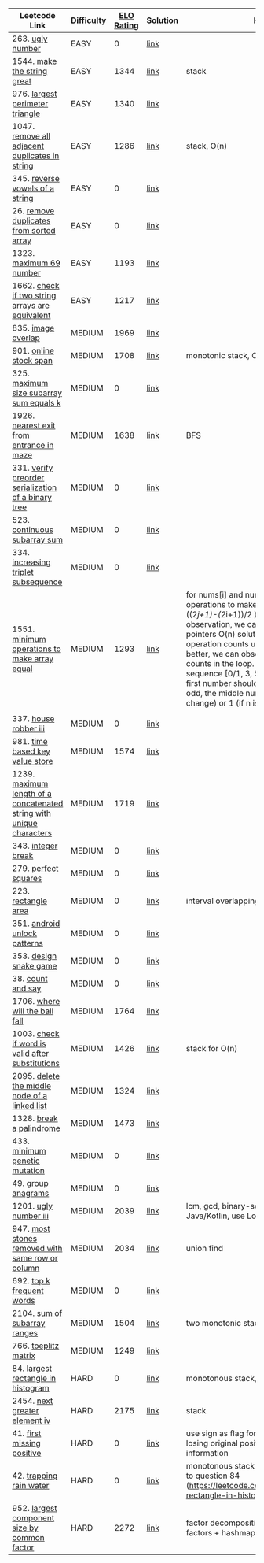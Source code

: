 | Leetcode Link | Difficulty | [ELO Rating](https://zerotrac.github.io/leetcode_problem_rating) | Solution | Hint |
| ------------- | ---------- | ---------- | -------- | ---- |
| 263. [ugly number](https://leetcode.com/problems/ugly-number/) | EASY | 0 | [link](https://github.com/likexx/leetcode-kotlin/blob/main/app/src/main/kotlin/solution/Solution263.kt) |  | |
| 1544. [make the string great](https://leetcode.com/problems/make-the-string-great/) | EASY | 1344 | [link](https://github.com/likexx/leetcode-kotlin/blob/main/app/src/main/kotlin/solution/Solution1544.kt) | stack | |
| 976. [largest perimeter triangle](https://leetcode.com/problems/largest-perimeter-triangle/) | EASY | 1340 | [link](https://github.com/likexx/leetcode-kotlin/blob/main/app/src/main/kotlin/solution/Solution976.kt) |  | |
| 1047. [remove all adjacent duplicates in string](https://leetcode.com/problems/remove-all-adjacent-duplicates-in-string/) | EASY | 1286 | [link](https://github.com/likexx/leetcode-kotlin/blob/main/app/src/main/kotlin/solution/Solution1047.kt) | stack, O(n) | |
| 345. [reverse vowels of a string](https://leetcode.com/problems/reverse-vowels-of-a-string/) | EASY | 0 | [link](https://github.com/likexx/leetcode-kotlin/blob/main/app/src/main/kotlin/solution/Solution345.kt) |  | |
| 26. [remove duplicates from sorted array](https://leetcode.com/problems/remove-duplicates-from-sorted-array/) | EASY | 0 | [link](https://github.com/likexx/leetcode-kotlin/blob/main/app/src/main/kotlin/solution/Solution26.kt) |  | |
| 1323. [maximum 69 number](https://leetcode.com/problems/maximum-69-number/) | EASY | 1193 | [link](https://github.com/likexx/leetcode-kotlin/blob/main/app/src/main/kotlin/solution/Solution1323.kt) |  | |
| 1662. [check if two string arrays are equivalent](https://leetcode.com/problems/check-if-two-string-arrays-are-equivalent/) | EASY | 1217 | [link](https://github.com/likexx/leetcode-kotlin/blob/main/app/src/main/kotlin/solution/Solution1662.kt) |  | |
| 835. [image overlap](https://leetcode.com/problems/image-overlap/) | MEDIUM | 1969 | [link](https://github.com/likexx/leetcode-kotlin/blob/main/app/src/main/kotlin/solution/Solution835.kt) |  | |
| 901. [online stock span](https://leetcode.com/problems/online-stock-span/) | MEDIUM | 1708 | [link](https://github.com/likexx/leetcode-kotlin/blob/main/app/src/main/kotlin/solution/Solution901.kt) | monotonic stack, O(n) | |
| 325. [maximum size subarray sum equals k](https://leetcode.com/problems/maximum-size-subarray-sum-equals-k/) | MEDIUM | 0 | [link](https://github.com/likexx/leetcode-kotlin/blob/main/app/src/main/kotlin/solution/Solution325.kt) |  | |
| 1926. [nearest exit from entrance in maze](https://leetcode.com/problems/nearest-exit-from-entrance-in-maze/) | MEDIUM | 1638 | [link](https://github.com/likexx/leetcode-kotlin/blob/main/app/src/main/kotlin/solution/Solution1926.kt) | BFS | |
| 331. [verify preorder serialization of a binary tree](https://leetcode.com/problems/verify-preorder-serialization-of-a-binary-tree/) | MEDIUM | 0 | [link](https://github.com/likexx/leetcode-kotlin/blob/main/app/src/main/kotlin/solution/Solution331.kt) |  | |
| 523. [continuous subarray sum](https://leetcode.com/problems/continuous-subarray-sum/) | MEDIUM | 0 | [link](https://github.com/likexx/leetcode-kotlin/blob/main/app/src/main/kotlin/solution/Solution523.kt) |  | |
| 334. [increasing triplet subsequence](https://leetcode.com/problems/increasing-triplet-subsequence/) | MEDIUM | 0 | [link](https://github.com/likexx/leetcode-kotlin/blob/main/app/src/main/kotlin/solution/Solution334.kt) |  | |
| 1551. [minimum operations to make array equal](https://leetcode.com/problems/minimum-operations-to-make-array-equal/) | MEDIUM | 1293 | [link](https://github.com/likexx/leetcode-kotlin/blob/main/app/src/main/kotlin/solution/Solution1551.kt) | for nums[i] and nums[j], the number of operations to make them equal is j-i ( ((2*j+1)-(2*i+1))/2 ).  Based on the observation, we can come up with a 2-pointers O(n) solution by adding up all operation counts until i==j. To make it better, we can observe the operation counts in the loop. They are arithmetic sequence [0/1, 3, 5, 7,...,n-1]. Note the first number should be either 0 (if n is odd, the middle number doesn't change) or 1 (if n is even).
 | |
| 337. [house robber iii](https://leetcode.com/problems/house-robber-iii/) | MEDIUM | 0 | [link](https://github.com/likexx/leetcode-kotlin/blob/main/app/src/main/kotlin/solution/Solution337.kt) |  | |
| 981. [time based key value store](https://leetcode.com/problems/time-based-key-value-store/) | MEDIUM | 1574 | [link](https://github.com/likexx/leetcode-kotlin/blob/main/app/src/main/kotlin/solution/Solution981.kt) |  | |
| 1239. [maximum length of a concatenated string with unique characters](https://leetcode.com/problems/maximum-length-of-a-concatenated-string-with-unique-characters/) | MEDIUM | 1719 | [link](https://github.com/likexx/leetcode-kotlin/blob/main/app/src/main/kotlin/solution/Solution1239.kt) |  | |
| 343. [integer break](https://leetcode.com/problems/integer-break/) | MEDIUM | 0 | [link](https://github.com/likexx/leetcode-kotlin/blob/main/app/src/main/kotlin/solution/Solution343.kt) |  | |
| 279. [perfect squares](https://leetcode.com/problems/perfect-squares/) | MEDIUM | 0 | [link](https://github.com/likexx/leetcode-kotlin/blob/main/app/src/main/kotlin/solution/Solution279.kt) |  | |
| 223. [rectangle area](https://leetcode.com/problems/rectangle-area/) | MEDIUM | 0 | [link](https://github.com/likexx/leetcode-kotlin/blob/main/app/src/main/kotlin/solution/Solution223.kt) | interval overlapping problem | |
| 351. [android unlock patterns](https://leetcode.com/problems/android-unlock-patterns/) | MEDIUM | 0 | [link](https://github.com/likexx/leetcode-kotlin/blob/main/app/src/main/kotlin/solution/Solution351.kt) |  | |
| 353. [design snake game](https://leetcode.com/problems/design-snake-game/) | MEDIUM | 0 | [link](https://github.com/likexx/leetcode-kotlin/blob/main/app/src/main/kotlin/solution/Solution353.kt) |  | |
| 38. [count and say](https://leetcode.com/problems/count-and-say/) | MEDIUM | 0 | [link](https://github.com/likexx/leetcode-kotlin/blob/main/app/src/main/kotlin/solution/Solution38.kt) |  | |
| 1706. [where will the ball fall](https://leetcode.com/problems/where-will-the-ball-fall/) | MEDIUM | 1764 | [link](https://github.com/likexx/leetcode-kotlin/blob/main/app/src/main/kotlin/solution/Solution1706.kt) |  | |
| 1003. [check if word is valid after substitutions](https://leetcode.com/problems/check-if-word-is-valid-after-substitutions/) | MEDIUM | 1426 | [link](https://github.com/likexx/leetcode-kotlin/blob/main/app/src/main/kotlin/solution/Solution1003.kt) | stack for O(n) | |
| 2095. [delete the middle node of a linked list](https://leetcode.com/problems/delete-the-middle-node-of-a-linked-list/) | MEDIUM | 1324 | [link](https://github.com/likexx/leetcode-kotlin/blob/main/app/src/main/kotlin/solution/Solution2095.kt) |  | |
| 1328. [break a palindrome](https://leetcode.com/problems/break-a-palindrome/) | MEDIUM | 1473 | [link](https://github.com/likexx/leetcode-kotlin/blob/main/app/src/main/kotlin/solution/Solution1328.kt) |  | |
| 433. [minimum genetic mutation](https://leetcode.com/problems/minimum-genetic-mutation/) | MEDIUM | 0 | [link](https://github.com/likexx/leetcode-kotlin/blob/main/app/src/main/kotlin/solution/Solution433.kt) |  | |
| 49. [group anagrams](https://leetcode.com/problems/group-anagrams/) | MEDIUM | 0 | [link](https://github.com/likexx/leetcode-kotlin/blob/main/app/src/main/kotlin/solution/Solution49.kt) |  | |
| 1201. [ugly number iii](https://leetcode.com/problems/ugly-number-iii/) | MEDIUM | 2039 | [link](https://github.com/likexx/leetcode-kotlin/blob/main/app/src/main/kotlin/solution/Solution1201.kt) | lcm, gcd, binary-search. For Java/Kotlin, use Long instead of Int | |
| 947. [most stones removed with same row or column](https://leetcode.com/problems/most-stones-removed-with-same-row-or-column/) | MEDIUM | 2034 | [link](https://github.com/likexx/leetcode-kotlin/blob/main/app/src/main/kotlin/solution/Solution947.kt) | union find | |
| 692. [top k frequent words](https://leetcode.com/problems/top-k-frequent-words/) | MEDIUM | 0 | [link](https://github.com/likexx/leetcode-kotlin/blob/main/app/src/main/kotlin/solution/Solution692.kt) |  | |
| 2104. [sum of subarray ranges](https://leetcode.com/problems/sum-of-subarray-ranges/) | MEDIUM | 1504 | [link](https://github.com/likexx/leetcode-kotlin/blob/main/app/src/main/kotlin/solution/Solution2104.kt) | two monotonic stacks, O(n) | |
| 766. [toeplitz matrix](https://leetcode.com/problems/toeplitz-matrix/) | MEDIUM | 1249 | [link](https://github.com/likexx/leetcode-kotlin/blob/main/app/src/main/kotlin/solution/Solution766.kt) |  | |
| 84. [largest rectangle in histogram](https://leetcode.com/problems/largest-rectangle-in-histogram/) | HARD | 0 | [link](https://github.com/likexx/leetcode-kotlin/blob/main/app/src/main/kotlin/solution/Solution84.kt) | monotonous stack, increasing | |
| 2454. [next greater element iv](https://leetcode.com/problems/next-greater-element-iv/) | HARD | 2175 | [link](https://github.com/likexx/leetcode-kotlin/blob/main/app/src/main/kotlin/solution/Solution2454.kt) | stack | |
| 41. [first missing positive](https://leetcode.com/problems/first-missing-positive/) | HARD | 0 | [link](https://github.com/likexx/leetcode-kotlin/blob/main/app/src/main/kotlin/solution/Solution41.kt) | use sign as flag for existence without losing original positive integer information | |
| 42. [trapping rain water](https://leetcode.com/problems/trapping-rain-water/) | HARD | 0 | [link](https://github.com/likexx/leetcode-kotlin/blob/main/app/src/main/kotlin/solution/Solution42.kt) | monotonous stack (decreasing), similar to question 84 (https://leetcode.com/problems/largest-rectangle-in-histogram/) | |
| 952. [largest component size by common factor](https://leetcode.com/problems/largest-component-size-by-common-factor/) | HARD | 2272 | [link](https://github.com/likexx/leetcode-kotlin/blob/main/app/src/main/kotlin/solution/Solution952.kt) | factor decomposition + union find of factors + hashmap | |
